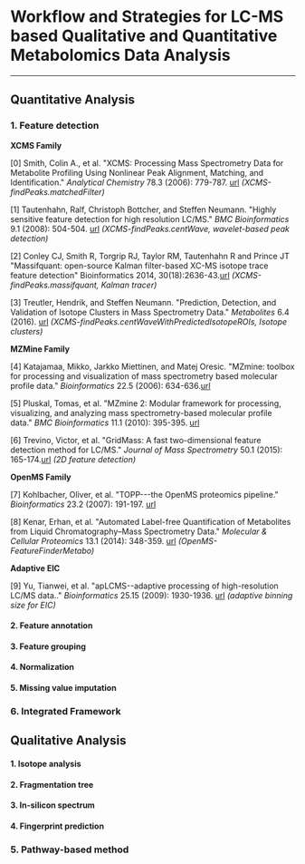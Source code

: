 # Workflow and Strategies for LC-MS based Qualitative and Quantitative Metabolomics Data Analysis

---

## Quantitative Analysis

### 1. Feature detection

**XCMS Family**

[0] Smith, Colin A., et al. "XCMS: Processing Mass Spectrometry Data for Metabolite Profiling Using Nonlinear Peak Alignment, Matching, and Identification." *Analytical Chemistry* 78.3 (2006): 779-787. [url](https://pubs.acs.org/doi/10.1021/ac051437y) *(XCMS-findPeaks.matchedFilter)*

[1] Tautenhahn, Ralf, Christoph Bottcher, and Steffen Neumann. "Highly sensitive feature detection for high resolution LC/MS." *BMC Bioinformatics* 9.1 (2008): 504-504. [url](https://bmcbioinformatics.biomedcentral.com/articles/10.1186/1471-2105-9-504) *(XCMS-findPeaks.centWave, wavelet-based peak detection)*

[2] Conley CJ, Smith R, Torgrip RJ, Taylor RM, Tautenhahn R and Prince JT "Massifquant: open-source Kalman filter-based XC-MS isotope trace feature detection" Bioinformatics 2014, 30(18):2636-43.[url](https://academic.oup.com/bioinformatics/article-lookup/doi/10.1093/bioinformatics/btu359) *(XCMS-findPeaks.massifquant, Kalman tracer)*

[3] Treutler, Hendrik, and Steffen Neumann. "Prediction, Detection, and Validation of Isotope Clusters in Mass Spectrometry Data." *Metabolites* 6.4 (2016). [url](http://www.mdpi.com/resolver?pii=metabo6040037) *(XCMS-findPeaks.centWaveWithPredictedIsotopeROIs, Isotope clusters)*

**MZMine Family**

[4] Katajamaa, Mikko, Jarkko Miettinen, and Matej Oresic. "MZmine: toolbox for processing and visualization of mass spectrometry based molecular profile data." *Bioinformatics* 22.5 (2006): 634-636.[url](https://academic.oup.com/bioinformatics/article-lookup/doi/10.1093/bioinformatics/btk039)

[5] Pluskal, Tomas, et al. "MZmine 2: Modular framework for processing, visualizing, and analyzing mass spectrometry-based molecular profile data." *BMC Bioinformatics* 11.1 (2010): 395-395. [url](https://bmcbioinformatics.biomedcentral.com/articles/10.1186/1471-2105-11-395)

[6] Trevino, Victor, et al. "GridMass: A fast two-dimensional feature detection method for LC/MS." *Journal of Mass Spectrometry* 50.1 (2015): 165-174.[url](https://onlinelibrary.wiley.com/doi/full/10.1002/jms.3512) *(2D feature detection)*

**OpenMS Family**

[7] Kohlbacher, Oliver, et al. "TOPP---the OpenMS proteomics pipeline." *Bioinformatics* 23.2 (2007): 191-197. [url](https://academic.oup.com/bioinformatics/article/23/2/e191/201948)

[8] Kenar, Erhan, et al. "Automated Label-free Quantification of Metabolites from Liquid Chromatography–Mass Spectrometry Data." *Molecular & Cellular Proteomics* 13.1 (2014): 348-359. [url](https://www.mcponline.org/content/13/1/348) *(OpenMS-FeatureFinderMetabo)*

**Adaptive EIC**

[9] Yu, Tianwei, et al. "apLCMS--adaptive processing of high-resolution LC/MS data.." *Bioinformatics* 25.15 (2009): 1930-1936. [url](https://academic.oup.com/bioinformatics/article/25/15/1930/211035) *(adaptive binning size for EIC)*



#### 2. Feature annotation

#### 3. Feature grouping

#### 4. Normalization

#### 5. Missing value imputation

### 6. Integrated Framework



## Qualitative Analysis

#### 1. Isotope analysis

#### 2. Fragmentation tree

#### 3. In-silicon spectrum

#### 4. Fingerprint prediction

### 5. Pathway-based method





